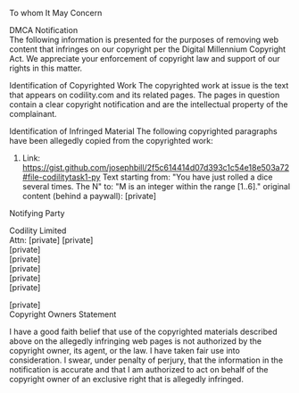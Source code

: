 To whom It May Concern

DMCA Notification  
The following information is presented for the purposes of removing web content that infringes on our copyright per the Digital Millennium Copyright Act. We appreciate your enforcement of copyright law and support of our rights in this matter.

Identification of Copyrighted Work
The copyrighted work at issue is the text that appears on codility.com and its related pages. The pages in question contain a clear copyright notification and are the intellectual property of the complainant.

Identification of Infringed Material
The following copyrighted paragraphs have been allegedly copied from the copyrighted work:

1) Link: https://gist.github.com/josephbill/2f5c614414d07d393c1c54e18e503a72#file-codilitytask1-py
Text starting from: "You have just rolled a dice several times. The N"
to: "M is an integer within the range [1..6]."
original content (behind a paywall): [private]



Notifying Party

Codility Limited  
Attn: [private]
[private]  
[private]  
[private]  
[private]  
[private]  
[private]  

[private]  
Copyright Owners Statement

I have a good faith belief that use of the copyrighted materials described above on the allegedly infringing web pages is not authorized by the copyright owner, its agent, or the law.
I have taken fair use into consideration. I swear, under penalty of perjury, that the information in the notification is accurate and that I am authorized to act on behalf of the copyright owner of an exclusive right that is allegedly infringed.
